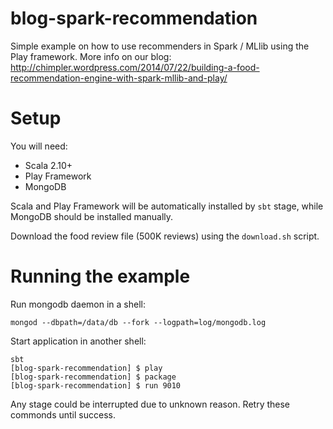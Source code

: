 blog-spark-recommendation
=========================

Simple example on how to use recommenders in Spark / MLlib using the Play framework.
More info on our blog: http://chimpler.wordpress.com/2014/07/22/building-a-food-recommendation-engine-with-spark-mllib-and-play/

Setup
=====

You will need:

* Scala 2.10+
* Play Framework
* MongoDB

Scala and Play Framework will be automatically installed by `sbt` stage, while MongoDB should be installed manually.

Download the food review file (500K reviews) using the `download.sh` script.

Running the example
===================
Run mongodb daemon in a shell:
```
mongod --dbpath=/data/db --fork --logpath=log/mongodb.log
```

Start application in another shell:
```
sbt
[blog-spark-recommendation] $ play
[blog-spark-recommendation] $ package
[blog-spark-recommendation] $ run 9010
```
Any stage could be interrupted due to unknown reason. Retry these commonds until success.
